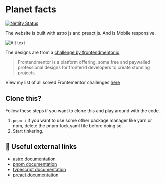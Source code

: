 # Planet facts

[![Netlify Status](https://api.netlify.com/api/v1/badges/8f642b01-5698-497d-9418-9a5e439e5ef4/deploy-status)](https://app.netlify.com/sites/planet-facts-fm-alvs/deploys)

The website is built with astro js and preact js. And is Mobile responsive.

![Alt text](https://res.cloudinary.com/dz209s6jk/image/upload/v1622211615/Challenges/g9eewklurmolti0smptf.jpg)

The designs are from a [challenge by frontendmentor.io](https://www.frontendmentor.io/challenges/planets-fact-site-gazqN8w_f)

> Frontendmentor is a platform offering, some free and paywalled professional designs for frontend developers to create stunning projects.

View my list of all solved Frontementor challenges [here](https://github.com/Av1-Lv5/Frontendmentor-challenges)

## Clone this?

Follow these steps if you want to clone this and play around with the code.

1. `pnpm i` if you want to use some other package manager like yarn or npm, delete the pnpm-lock.yaml file before doing so.
2. Start tinkering.

## 👀 Useful external links

-   [astro documentation](https://docs.astro.build/)
-   [pnpm documentation](https://pnpm.io/)
-   [typescript documentation](https://typescriptlang.org/)
-   [preact documentation](https://preactjs.com/)
